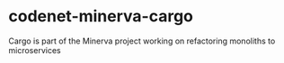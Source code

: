 # codenet-minerva-cargo
Cargo is part of the Minerva project working on refactoring monoliths to microservices
